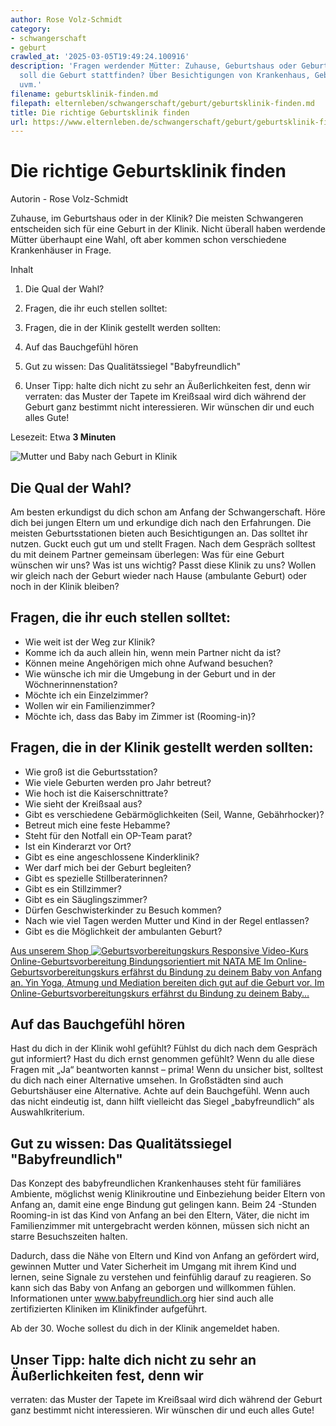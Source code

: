 ```yaml
---
author: Rose Volz-Schmidt
category:
- schwangerschaft
- geburt
crawled_at: '2025-03-05T19:49:24.100916'
description: 'Fragen werdender Mütter: Zuhause, Geburtshaus oder Geburtsklinik - wo
  soll die Geburt stattfinden? Über Besichtigungen von Krankenhaus, Geburtsstation
  uvm.'
filename: geburtsklinik-finden.md
filepath: elternleben/schwangerschaft/geburt/geburtsklinik-finden.md
title: Die richtige Geburtsklinik finden
url: https://www.elternleben.de/schwangerschaft/geburt/geburtsklinik-finden/
---
```


#  Die richtige Geburtsklinik finden

Autorin - Rose Volz-Schmidt

Zuhause, im Geburtshaus oder in der Klinik? Die meisten Schwangeren
entscheiden sich für eine Geburt in der Klinik. Nicht überall haben werdende
Mütter überhaupt eine Wahl, oft aber kommen schon verschiedene Krankenhäuser
in Frage.

Inhalt

1. Die Qual der Wahl?

2. Fragen, die ihr euch stellen solltet:

3. Fragen, die in der Klinik gestellt werden sollten:

4. Auf das Bauchgefühl hören

5. Gut zu wissen: Das Qualitätssiegel "Babyfreundlich"

6. Unser Tipp: halte dich nicht zu sehr an Äußerlichkeiten fest, denn wir verraten: das Muster der Tapete im Kreißsaal wird dich während der Geburt ganz bestimmt nicht interessieren. Wir wünschen dir und euch alles Gute!

Lesezeit: Etwa **3 Minuten**

![Mutter und Baby nach Geburt in
Klinik](/fileadmin/_processed_/3/8/csm_Geburtsklinik_finden_2c3ef2fcb9.jpg)

##  Die Qual der Wahl?

Am besten erkundigst du dich schon am Anfang der Schwangerschaft. Höre dich
bei jungen Eltern um und erkundige dich nach den Erfahrungen. Die meisten
Geburtsstationen bieten auch Besichtigungen an. Das solltet ihr nutzen. Guckt
euch gut um und stellt Fragen. Nach dem Gespräch solltest du mit deinem
Partner gemeinsam überlegen: Was für eine Geburt wünschen wir uns? Was ist uns
wichtig? Passt diese Klinik zu uns? Wollen wir gleich nach der Geburt wieder
nach Hause (ambulante Geburt) oder noch in der Klinik bleiben?

##  Fragen, die ihr euch stellen solltet:

  * Wie weit ist der Weg zur Klinik?
  * Komme ich da auch allein hin, wenn mein Partner nicht da ist?
  * Können meine Angehörigen mich ohne Aufwand besuchen?
  * Wie wünsche ich mir die Umgebung in der Geburt und in der Wöchnerinnenstation?
  * Möchte ich ein Einzelzimmer?
  * Wollen wir ein Familienzimmer?
  * Möchte ich, dass das Baby im Zimmer ist (Rooming-in)?

##  Fragen, die in der Klinik gestellt werden sollten:

  * Wie groß ist die Geburtsstation?
  * Wie viele Geburten werden pro Jahr betreut?
  * Wie hoch ist die Kaiserschnittrate?
  * Wie sieht der Kreißsaal aus?
  * Gibt es verschiedene Gebärmöglichkeiten (Seil, Wanne, Gebährhocker)?
  * Betreut mich eine feste Hebamme?
  * Steht für den Notfall ein OP-Team parat?
  * Ist ein Kinderarzt vor Ort?
  * Gibt es eine angeschlossene Kinderklinik?
  * Wer darf mich bei der Geburt begleiten?
  * Gibt es spezielle Stillberaterinnen?
  * Gibt es ein Stillzimmer?
  * Gibt es ein Säuglingszimmer?
  * Dürfen Geschwisterkinder zu Besuch kommen?
  * Nach wie viel Tagen werden Mutter und Kind in der Regel entlassen?
  * Gibt es die Möglichkeit der ambulanten Geburt?

[ Aus unserem Shop ![Geburtsvorbereitungskurs
Responsive](/fileadmin/_processed_/b/0/csm_Geburtsvorbereitung_teaser_79dfb1951b.png)
Video-Kurs Online-Geburtsvorbereitung Bindungsorientiert mit NATA ME Im
Online-Geburtsvorbereitungskurs erfährst du Bindung zu deinem Baby von Anfang
an. Yin Yoga, Atmung und Mediation bereiten dich gut auf die Geburt vor. Im
Online-Geburtsvorbereitungskurs erfährst du Bindung zu deinem Baby…
](/shop/online-geburtsvorbereitungskurs/)

##  Auf das Bauchgefühl hören

Hast du dich in der Klinik wohl gefühlt? Fühlst du dich nach dem Gespräch gut
informiert? Hast du dich ernst genommen gefühlt? Wenn du alle diese Fragen mit
„Ja“ beantworten kannst – prima! Wenn du unsicher bist, solltest du dich nach
einer Alternative umsehen. In Großstädten sind auch Geburtshäuser eine
Alternative. Achte auf dein Bauchgefühl. Wenn auch das nicht eindeutig ist,
dann hilft vielleicht das Siegel „babyfreundlich“ als Auswahlkriterium.

##  Gut zu wissen: Das Qualitätssiegel "Babyfreundlich"

Das Konzept des babyfreundlichen Krankenhauses steht für familiäres Ambiente,
möglichst wenig Klinikroutine und Einbeziehung beider Eltern von Anfang an,
damit eine enge Bindung gut gelingen kann. Beim 24 -Stunden Rooming-in ist das
Kind von Anfang an bei den Eltern, Väter, die nicht im Familienzimmer mit
untergebracht werden können, müssen sich nicht an starre Besuchszeiten halten.

Dadurch, dass die Nähe von Eltern und Kind von Anfang an gefördert wird,
gewinnen Mutter und Vater Sicherheit im Umgang mit ihrem Kind und lernen,
seine Signale zu verstehen und feinfühlig darauf zu reagieren. So kann sich
das Baby von Anfang an geborgen und willkommen fühlen. Informationen unter
www.babyfreundlich.org hier sind auch alle zertifizierten Kliniken im
Klinikfinder aufgeführt.

Ab der 30. Woche sollest du dich in der Klinik angemeldet haben.

##  Unser Tipp: halte dich nicht zu sehr an Äußerlichkeiten fest, denn wir
verraten: das Muster der Tapete im Kreißsaal wird dich während der Geburt ganz
bestimmt nicht interessieren. Wir wünschen dir und euch alles Gute!

